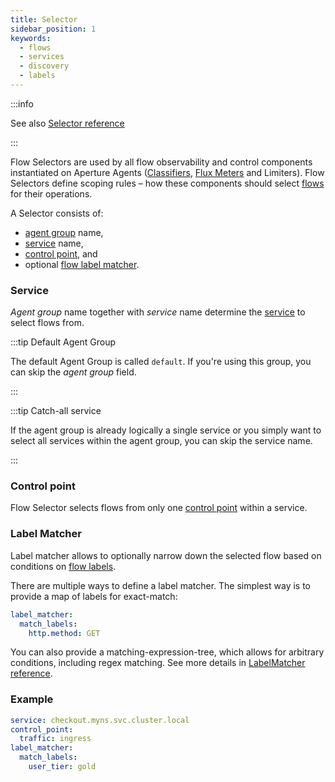 ```yaml
---
title: Selector
sidebar_position: 1
keywords:
  - flows
  - services
  - discovery
  - labels
---
```


:::info

See also [Selector reference](/reference/configuration/policies.md#v1-selector)

:::

Flow Selectors are used by all flow observability and control components
instantiated on Aperture Agents ([Classifiers][classifier], [Flux
Meters][flux-meter] and Limiters). Flow Selectors define scoping rules – how
these components should select [flows][flow] for their operations.

A Selector consists of:

- [agent group][agent-group] name,
- [service][service] name,
- [control point][control-point], and
- optional [flow label matcher](#label-matcher).

### Service

_Agent group_ name together with _service_ name determine the [service][service]
to select flows from.

:::tip Default Agent Group

The default Agent Group is called `default`. If you're using this group, you can
skip the _agent group_ field.

:::

:::tip Catch-all service

If the agent group is already logically a single service or you simply want to
select all services within the agent group, you can skip the service name.

:::

### Control point

Flow Selector selects flows from only one [control point][control-point] within
a service.

### Label Matcher

Label matcher allows to optionally narrow down the selected flow based on
conditions on [flow labels][label].

There are multiple ways to define a label matcher. The simplest way is to
provide a map of labels for exact-match:

```yaml
label_matcher:
  match_labels:
    http.method: GET
```

You can also provide a matching-expression-tree, which allows for arbitrary
conditions, including regex matching. See more details in [LabelMatcher
reference][label-matcher].

### Example

```yaml
service: checkout.myns.svc.cluster.local
control_point:
  traffic: ingress
label_matcher:
  match_labels:
    user_tier: gold
```

[flow]: ../flow-control.md#flow
[label]: ../flow-label.md
[control-point]: ../flow-control.md#control-point
[service]: service.md
[agent-group]: service.md#agent-group
[flux-meter]: ../flux-meter.md
[classifier]: ../flow-classifier.md
[label-matcher]: /reference/configuration/policies.md#v1-label-matcher
